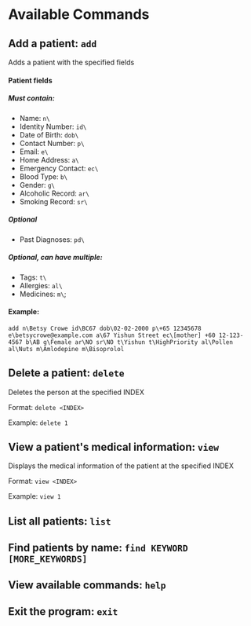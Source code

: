 # Available Commands

## Add a patient: `add`
Adds a patient with the specified fields
#### Patient fields
##### Must contain:
- Name: `n\`
- Identity Number: `id\`
- Date of Birth: `dob\`
- Contact Number: `p\`
- Email: `e\`
- Home Address: `a\`
- Emergency Contact: `ec\`
- Blood Type: `b\`
- Gender: `g\`
- Alcoholic Record: `ar\`
- Smoking Record: `sr\`

##### Optional
- Past Diagnoses: `pd\`

##### Optional, can have multiple:
- Tags: `t\`
- Allergies: `al\`
- Medicines: `m\`;

#### Example:
```
add n\Betsy Crowe id\BC67 dob\02-02-2000 p\+65 12345678 e\betsycrowe@example.com a\67 Yishun Street ec\[mother] +60 12-123-4567 b\AB g\Female ar\NO sr\NO t\Yishun t\HighPriority al\Pollen al\Nuts m\Amlodepine m\Bisoprolol
```


## Delete a patient: `delete`

Deletes the person at the specified INDEX

Format: `delete <INDEX>`

Example: `delete 1`

## View a patient's medical information: `view`

Displays the medical information of the patient at the specified INDEX

Format: `view <INDEX>`

Example: `view 1`

## List all patients: `list`
## Find patients by name: `find KEYWORD [MORE_KEYWORDS]`
## View available commands: `help`
## Exit the program: `exit`


